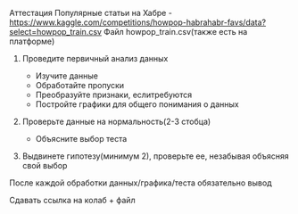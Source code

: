 Аттестация
Популярные статьи на Хабре - https://www.kaggle.com/competitions/howpop-habrahabr-favs/data?select=howpop_train.csv
Файл howpop_train.csv(также есть на платформе)

1. Проведите первичный анализ данных
   * Изучите данные
   * Обработайте пропуски
   * Преобразуйте признаки, еслитребуются
   * Постройте графики для общего понимания о данных

2. Проверьте данные на нормальность(2-3 стобца)
   * Объясните выбор теста

3. Выдвинете гипотезу(минимум 2), проверьте ее, незабывая объясняя свой выбор

После каждой обработки данных/графика/теста обязательно вывод 

Сдавать ссылка на колаб + файл
